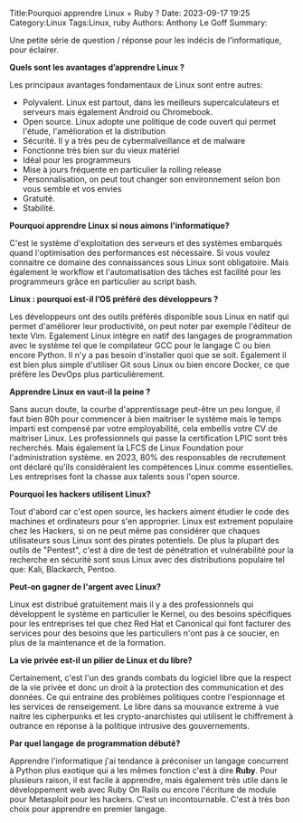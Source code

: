 Title:Pourquoi apprendre Linux + Ruby ?
Date: 2023-09-17 19:25
Category:Linux
Tags:Linux, ruby
Authors: Anthony Le Goff
Summary:

Une petite série de question / réponse pour les indécis de l'informatique, pour éclairer.

**Quels sont les avantages d’apprendre Linux ?**

Les principaux avantages fondamentaux de Linux sont entre autres:

* Polyvalent. Linux est partout, dans les meilleurs supercalculateurs et serveurs mais également Android ou Chromebook.
* Open source. Linux adopte une politique de code ouvert qui permet l'étude, l'amélioration et la distribution
* Sécurité. Il y a très peu de cybermalveillance et de malware
* Fonctionne très bien sur du vieux matériel
* Idéal pour les programmeurs
* Mise à jours fréquente en particulier la rolling release
* Personnalisation, on peut tout changer son environnement selon bon vous semble et vos envies
* Gratuité. 
* Stabilité.

**Pourquoi apprendre Linux si nous aimons l'informatique?**

C'est le système d'exploitation des serveurs et des systèmes embarqués quand l'optimisation des performances est nécessaire. Si vous voulez connaitre ce domaine des connaissances sous Linux sont obligatoire. Mais également le workflow et l'automatisation des tâches est facilité pour les programmeurs grâce en particulier au script bash. 

**Linux : pourquoi est-il l’OS préféré des développeurs ?**


Les développeurs ont des outils préférés disponible sous Linux en natif qui permet d'améliorer leur productivité, on peut noter par exemple l'éditeur de texte Vim. Egalement Linux intègre en natif des langages de programmation avec le système tel que le compilateur GCC pour le langage C ou bien encore Python. Il n'y a pas besoin d'installer quoi que se soit. Egalement il est bien plus simple d'utiliser Git sous Linux ou bien encore Docker, ce que préfère les DevOps plus particulièrement. 

**Apprendre Linux en vaut-il la peine ?**

Sans aucun doute, la courbe d'apprentissage peut-être un peu longue, il faut bien 80h pour commencer à bien maitriser le système mais le temps imparti est compensé par votre employabilité, cela embellis votre CV de maitriser Linux. Les professionnels qui passe la certification LPIC sont très recherchés. Mais également la LFCS de Linux Foundation pour l'administration système. en 2023, 80% des responsables de recrutement ont déclaré qu'ils considéraient les compétences Linux comme essentielles. Les entreprises font la chasse aux talents sous l'open source.

**Pourquoi les hackers utilisent Linux?**

Tout d'abord car c'est open source, les hackers aiment étudier le code des machines et ordinateurs pour s'en approprier. Linux est extrement populaire chez les Hackers, si on ne peut même pas considérer que chaques utilisateurs sous Linux sont des pirates potentiels. De plus la plupart des outils de "Pentest", c'est à dire de test de pénétration et vulnérabilité pour la recherche en sécurité sont sous Linux avec des distributions populaire tel que: Kali, Blackarch, Pentoo.

**Peut-on gagner de l'argent avec Linux?**

Linux est distribué gratuitement mais il y a des professionnels qui développent le système en particulier le Kernel, ou des besoins spécifiques pour les entreprises tel que chez Red Hat et Canonical qui font facturer des services pour des besoins que les particuliers n'ont pas à ce soucier, en plus de la maintenance et de la formation. 

**La vie privée est-il un pilier de Linux et du libre?**

Certainement, c'est l'un des grands combats du logiciel libre que la respect de la vie privée et donc un droit à la protection des communication et des données. Ce qui entraine des problèmes politiques contre l'espionnage et les services de renseigement. Le libre dans sa mouvance extreme à vue naitre les cipherpunks et les crypto-anarchistes qui utilisent le chiffrement à outrance en réponse à la politique intrusive des gouvernements. 

**Par quel langage de programmation débuté?**

Apprendre l'informatique j'ai tendance à préconiser un langage concurrent à Python plus exotique qui a les mêmes fonction c'est à dire **Ruby**. Pour plusieurs raison, il est facile à apprendre, mais également très utile dans le développement web avec Ruby On Rails ou encore l'écriture de module pour Metasploit pour les hackers. C'est un incontournable. C'est à très bon choix pour apprendre en premier langage. 

